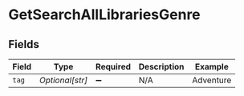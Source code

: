 # GetSearchAllLibrariesGenre


## Fields

| Field              | Type               | Required           | Description        | Example            |
| ------------------ | ------------------ | ------------------ | ------------------ | ------------------ |
| `tag`              | *Optional[str]*    | :heavy_minus_sign: | N/A                | Adventure          |